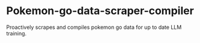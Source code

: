 # Pokemon-go-data-scraper-compiler
Proactively scrapes and compiles pokemon go data for up to date LLM training. 
